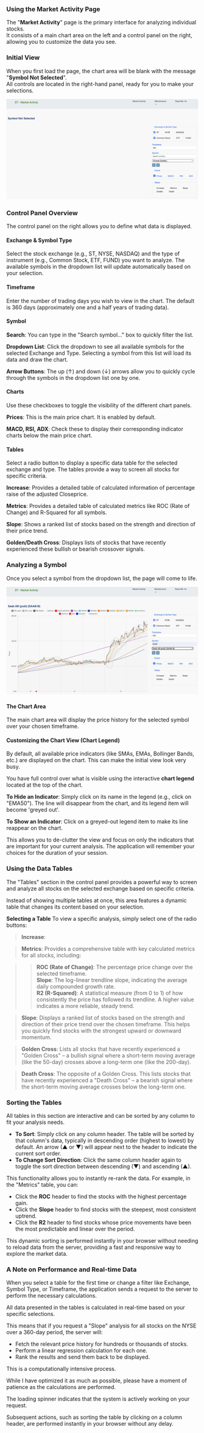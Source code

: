 ### Using the Market Activity Page

The "**Market Activity**" page is the primary interface for analyzing individual stocks.<br>
It consists of a main chart area on the left and a control panel on the right, allowing you to customize the data you see.

### Initial View

When you first load the page, the chart area will be blank with the message "**Symbol Not Selected**".<br>
All controls are located in the right-hand panel, ready for you to make your selections.

![alt text](images/initial_view.png)

### Control Panel Overview

The control panel on the right allows you to define what data is displayed.

#### Exchange & Symbol Type
Select the stock exchange (e.g., ST, NYSE, NASDAQ) and the type of instrument (e.g., Common Stock, ETF, FUND) you want to analyze. The available symbols in the dropdown list will update automatically based on your selection.

#### Timeframe
Enter the number of trading days you wish to view in the chart. The default is 360 days (approximately one and a half years of trading data).

#### Symbol

**Search**: You can type in the "Search symbol..." box to quickly filter the list.

**Dropdown List**: Click the dropdown to see all available symbols for the selected Exchange and Type. Selecting a symbol from this list will load its data and draw the chart.

**Arrow Buttons**: The up (↑) and down (↓) arrows allow you to quickly cycle through the symbols in the dropdown list one by one.

#### Charts

Use these checkboxes to toggle the visibility of the different chart panels.

**Prices**: This is the main price chart. It is enabled by default.

**MACD, RSI, ADX**: Check these to display their corresponding indicator charts below the main price chart.

#### Tables

Select a radio button to display a specific data table for the selected exchange and type. The tables provide a way to screen all stocks for specific criteria.

**Increase**: Provides a detailed table of calculated information of percentage raise of the adjusted Closeprice.

**Metrics**: Provides a detailed table of calculated metrics like ROC (Rate of Change) and R-Squared for all symbols.

**Slope**: Shows a ranked list of stocks based on the strength and direction of their price trend.

**Golden/Death Cross**: Displays lists of stocks that have recently experienced these bullish or bearish crossover signals.

### Analyzing a Symbol

Once you select a symbol from the dropdown list, the page will come to life.

![alt text](images/symbol_view.png)

#### The Chart Area<br>
The main chart area will display the price history for the selected symbol over your chosen timeframe.

#### Customizing the Chart View (Chart Legend)

By default, all available price indicators (like SMAs, EMAs, Bollinger Bands, etc.) are displayed on the chart. This can make the initial view look very busy.<br>

You have full control over what is visible using the interactive **chart legend** located at the top of the chart.<br>

**To Hide an Indicator**: Simply click on its name in the legend (e.g., click on "EMA50"). The line will disappear from the chart, and its legend item will become 'greyed out'.

**To Show an Indicator**: Click on a greyed-out legend item to make its line reappear on the chart.

This allows you to de-clutter the view and focus on only the indicators that are important for your current analysis. The application will remember your choices for the duration of your session.

### Using the Data Tables

The "Tables" section in the control panel provides a powerful way to screen and analyze all stocks on the selected exchange based on specific criteria.

Instead of showing multiple tables at once, this area features a dynamic table that changes its content based on your selection.

**Selecting a Table**
To view a specific analysis, simply select one of the radio buttons:

> **Increase**:

> **Metrics**: Provides a comprehensive table with key calculated metrics for all stocks, including:

>> **ROC (Rate of Change)**: The percentage price change over the selected timeframe.<br>
>> **Slope**: The log-linear trendline slope, indicating the average daily compounded growth rate.<br>
>> **R2 (R-Squared)**: A statistical measure (from 0 to 1) of how consistently the price has followed its trendline. A higher value indicates a more reliable, steady trend.

> **Slope**: Displays a ranked list of stocks based on the strength and direction of their price trend over the chosen timeframe. This helps you quickly find stocks with the strongest upward or downward momentum.

> **Golden Cross**: Lists all stocks that have recently experienced a "Golden Cross" – a bullish signal where a short-term moving average (like the 50-day) crosses above a long-term one (like the 200-day).

>**Death Cross**: The opposite of a Golden Cross. This lists stocks that have recently experienced a "Death Cross" – a bearish signal where the short-term moving average crosses below the long-term one.

### Sorting the Tables

All tables in this section are interactive and can be sorted by any column to fit your analysis needs.

- **To Sort**: Simply click on any column header. The table will be sorted by that column's data, typically in descending order (highest to lowest) by default. An arrow (▲ or ▼) will appear next to the header to indicate the current sort order.
- **To Change Sort Direction**: Click the same column header again to toggle the sort direction between descending (▼) and ascending (▲).

This functionality allows you to instantly re-rank the data. For example, in the "Metrics" table, you can:

- Click the **ROC** header to find the stocks with the highest percentage gain.
- Click the **Slope** header to find stocks with the steepest, most consistent uptrend.
- Click the **R2** header to find stocks whose price movements have been the most predictable and linear over the period.

This dynamic sorting is performed instantly in your browser without needing to reload data from the server, providing a fast and responsive way to explore the market data.

### A Note on Performance and Real-time Data

When you select a table for the first time or change a filter like Exchange, Symbol Type, or Timeframe, the application sends a request to the server to perform the necessary calculations.

All data presented in the tables is calculated in real-time based on your specific selections.

This means that if you request a "Slope" analysis for all stocks on the NYSE over a 360-day period, the server will:<br>

- Fetch the relevant price history for hundreds or thousands of stocks.
- Perform a linear regression calculation for each one.
- Rank the results and send them back to be displayed.

This is a computationally intensive process.

While I have optimized it as much as possible, please have a moment of patience as the calculations are performed.

The loading spinner indicates that the system is actively working on your request.

Subsequent actions, such as sorting the table by clicking on a column header, are performed instantly in your browser without any delay.
